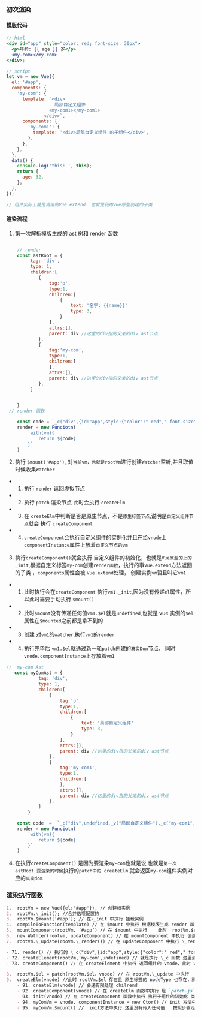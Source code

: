 ### 初次渲染

#### 模版代码

```jsx
// html
<div id="app" style="color: red; font-size: 30px">
  <p>年龄: {{ age }} 岁</p>
  <my-com></my-com>
</div>;

// script
let vm = new Vue({
  el: '#app',
  components: {
    'my-com': {
      template: `<div>
                  局部自定义组件
                <my-com1></my-com1>
              </div>`,
      components: {
        'my-com1': {
          template: '<div>局部自定义组件 的子组件</div>',
        },
      },
    },
  },
  data() {
    console.log('this: ', this);
    return {
      age: 32,
    };
  },
});

// 组件实际上就是调用的Vue.extend  也就是利用Vue原型创建的子类
```

#### 渲染流程

1. 第一次解析模版生成的 ast 树和 render 函数

```jsx

    // render
    const astRoot = {
         tag: 'div',
         type: 1,
         children:[
            {
                tag:'p',
                type:1,
                children:[
                    {
                        text: '名字: {{name}}'
                        type: 3,
                    }
                ],
                attrs:[],
                parent: div //这里的div指的父亲的div ast节点
            },
            {
                tag:'my-com',
                type:1,
                children:[
                ],
                attrs:[],
                parent: div //这里的div指的父亲的div ast节点
            },
         ]


    }
 // render 函数

    const code = `_c("div",{id:"app",style:{"color":" red"," font-size":" 30px"}},_c("p",undefined,_v("年龄:"+_s(age)+"岁")),_c("my-com",undefined))`;
    render = new Funciotn(
        `with(vm){
            return ${code}
        }`
    )

```

2. 执行 `$mount('#app')`, 对`当前vm，也就是rootVm`进行创建`Watcher`监听,并且取值时候收集`Watcher`

- 1. 执行 `render` 返回虚拟节点
- 2. 执行 `patch` 渲染节点 此时会执行 `createElm`
- 3. 在 `createElm`中判断是否是原生节点，不是`原生标签节点`,说明是`自定义组件节点`就会 执行 `createComponent`
- 4. `createComponent`会执行自定义组件的实例化并且在给`vnode`上`componentInstance`属性上放着`自定义节点的vm`

3. 执行`createComponent()`就会执行 自定义组件的初始化，也就是`Vue原型的上的 _init`,根据自定义标签`my-com`创建`render函数`，执行的事`Vue.extend`方法返回的子类 ，`components`属性会被 `Vue.extend`处理， 创建实例`vm`暂且叫它`vm1`

- 1. 此时执行会在`createComponent` 执行`vm1._init`,因为没有传递`el`属性，所以此时需要手动执行 `$mount()`
- 2. 此时`$mount`没有传递任何值`vm1.$el`就是`undefined`,也就是 vue 实例的`$el`属性在`$mounted`之前都是拿不到的
- 3. 创建 对`vm1`的`watcher`,执行`vm1`的`render `
- 4. 执行完毕后 `vm1.$el`就通过新一轮`patch`创建的`真实Dom`节点， 同时`vnode.componentInstance`上存放着`vm1`

```jsx
//  my-com Ast
   const myComAst = {
            tag: 'div',
            type: 1,
            children:[
                {
                    tag:'p',
                    type:1,
                    children:[
                        {
                            text: '局部自定义组件'
                            type: 3,
                        }
                    ],
                    attrs:[],
                    parent: div //这里的div指的父亲的div ast节点
                },
                {
                    tag:'my-com1',
                    type:1,
                    children:[
                    ],
                    attrs:[],
                    parent: div //这里的div指的父亲的div ast节点
                },
            ]
        }

    const code  =  `_c("div",undefined,_v("局部自定义组件"),_c("my-com1",undefined))`;
    render = new Funciotn(
        `with(vm){
            return ${code}
        }`
    )

```

4.  在执行`createComponent()` 是因为要渲染`my-com`也就是说 也就是`第一次 astRoot 要渲染的时候`执行的`patch中的 createElm` 就会返回`my-com`组件实例对应的`真实dom`

### 渲染执行函数

```md
1.  rootVm = new Vue({el:'#app'}), // 创建根实例
2.  rootVm.\_init(); //合并选项配置的
3.  rootVm.$mount('#app'); // 在\_init 中执行 挂载实例
4.  compileToFunction(template) // 在 $mount 中执行 根据模版生成 render 函数
5.  mountComponent(rootVm, ’#app‘) // 在 $mount 中执行    此时  rootVm.$el = #app 的 dom
6.  new Wathcer(rootvm, updateComponent) // 在 mountComponent 中执行 创建监听 执改变的时候 ，第一次主动执行 updateComponent 监听函数
7.  rootVm.\_update(rooVm.\_render()) // 在 updateComponent 中执行 \_render 就是 render 函数 执行返回 vnode

- 71. render() // 执行的 \_c("div",{id:"app",style:{"color":" red"," font-size":" 30px"}},\_c("p",undefined,\_v("年龄:"+\_s(age)+"岁")),\_c("my-com",undefined)) , \_c 就是执行 createElement vm 的\_c 方法
- 72. createElement(rootVm,'my-com',undefined) // 就是执行 \_c 函数 这里会根据第一个参数判断是原生标签还是自定义组件， 如果是自定义组件就从 components 上拿 这里主要说的就是 自定义标签
- 73. createComponent() // 在 createElement 中执行 返回组件的 vnode，此时 vnode 的 data.hook.init 是一个函数 执行自定义组件的实例化 ，这个 createComponent 是 `create-element.js`文件的函数主要是创建组件的 vnode 等待 patch 的时候执行 vnode.data.hook.init

8.  rootVm.$el = patch(rootVm.$el，vnode) // 在 rootVm.\_update 中执行
9.  createElm(vnode) //此时 rootVm.$el 存在且 原生标签的 nodeType 也存在，就把 createElm(vnode)返回值插入到 el 的 parent 中
    - 91. createElm(vnode) // 会递有限处理 chilrend
    - 92. createComponent(vnode) // 在 createElm 函数中执行 是 `patch.js`中的方法 主要是为了执行 `73`vnode 的 hooks 中 init 初始化实例
    - 93. init(vnode) // 在 createComponent 函数中执行 执行子组件的初始化 类似 new Vue 实际上调用的事 Vue.extend 返回的子类 Ctor，原型上有 Vue 类的原型方法,返回市里 myComVm ， 因为这里是
    - 94. myComVm = vnode. componentInstance = new Ctor() // init 方法中执行 vnode.componentInstance 上就是 vue 实例
    - 95. myComVm.$mount() //  init方法中执行 这里没有传入任何值   按照步骤走到 `4, 5 , 6(创建myComVm的监听), 7（准备vnnode）, 8（执行pathch，给myComVm.$el 赋值，mounted 就可以访问到）, 9（深层递归处理） `，最后执行完递归好久 把   就把`root 的 patch 中 createElm(vnode)返回值插入到 el 的 parent`中
```

